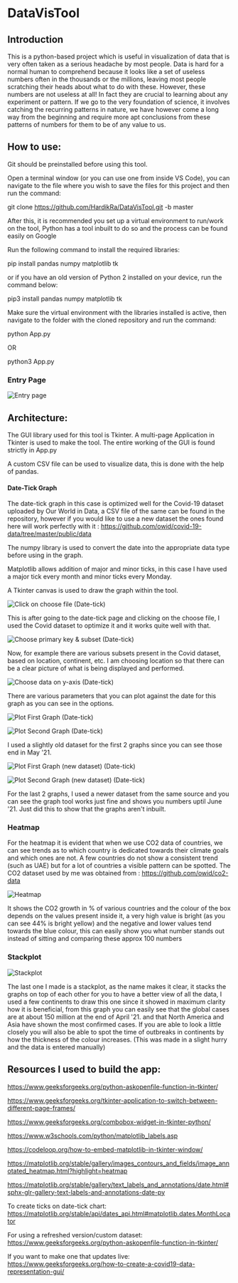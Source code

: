 # DataVisTool

##  Introduction

This is a python-based project which is useful in visualization of data that is very often taken as a serious headache by most people. Data is hard for a normal human to comprehend because it looks like a set of useless numbers often in the thousands or the millions, leaving most people scratching their heads about what to do with these. However, these numbers are not useless at all! In fact they are crucial to learning about any experiment or pattern. If we go to the very foundation of science, it involves catching the recurring patterns in nature, we have however come a long way from the beginning and require more apt conclusions from these patterns of numbers for them to be of any value to us.

## How to use:

Git should be preinstalled before using this tool.

Open a terminal window (or you can use one from inside VS Code), you can navigate to the file where you wish to save the files for this project and then run the command:

git clone https://github.com/HardikRa/DataVisTool.git -b master

After this, it is recommended you set up a virtual environment to run/work on the tool, Python has a tool inbuilt to do so and the process can be found easily on Google

Run the following command to install the required libraries:

pip install pandas numpy matplotlib tk

or if you have an old version of Python 2 installed on your device, run the command below:

pip3 install pandas numpy matplotlib tk

Make sure the virtual environment with the libraries installed is active, then navigate to the folder with the cloned repository and run the command:

python App.py

OR

python3 App.py

### Entry Page

![Entry page](1.png)

## Architecture:

The GUI library used for this tool is Tkinter. A multi-page Application in Tkinter is used to make the tool. The entire working of the GUI is found strictly in App.py

A custom CSV file can be used to visualize data, this is done with the help of pandas.

#### Date-Tick Graph

The date-tick graph in this case is optimized well for the Covid-19 dataset uploaded by Our World in Data, a CSV file of the same can be found in the repository, however if you would like to use a new dataset the ones found here will work perfectly with it : https://github.com/owid/covid-19-data/tree/master/public/data

The numpy library is used to convert the date into the appropriate data type before using in the graph.

Matplotlib allows addition of major and minor ticks, in this case I have used a major tick every month and minor ticks every Monday.

A Tkinter canvas is used to draw the graph within the tool.

![Click on choose file (Date-tick)](2.png)

This is after going to the date-tick page and clicking on the choose file, I used the Covid dataset to optimize it and it works quite well with that.

![Choose primary key & subset (Date-tick)](3.png)

Now, for example there are various subsets present in the Covid dataset, based on location, continent, etc. I am choosing location so that there can be a clear picture of what is being displayed and performed.

![Choose data on y-axis (Date-tick)](4.png)

There are various parameters that you can plot against the date for this graph as you can see in the options.

![Plot First Graph (Date-tick)](5.png)

![Plot Second Graph (Date-tick)](6.png)

I used a slightly old dataset for the first 2 graphs since you can see those end in May '21.

![Plot First Graph (new dataset) (Date-tick)](7.png)

![Plot Second Graph (new dataset) (Date-tick)](8.png)

For the last 2 graphs, I used a newer dataset from the same source and you can see the graph tool works just fine and shows you numbers uptil June '21. Just did this to show that the graphs aren't inbuilt.

### Heatmap

For the heatmap it is evident that when we use CO2 data of countries, we can see trends as to which country is dedicated towards their climate goals and which ones are not. A few countries do not show a consistent trend (such as UAE) but for a lot of countries a visible pattern can be spotted. The CO2 dataset used by me was obtained from : https://github.com/owid/co2-data

![Heatmap](9.png)

It shows the CO2 growth in % of various countries and the colour of the box depends on the values present inside it, a very high value is bright (as you can see 44% is bright yellow) and the negative and lower values tend towards the blue colour, this can easily show you what number stands out instead of sitting and comparing these approx 100 numbers

### Stackplot

![Stackplot](10.png)

The last one I made is a stackplot, as the name makes it clear, it stacks the graphs on top of each other for you to have a better view of all the data, I used a few continents to draw this one since it showed in maximum clarity how it is beneficial, from this graph you can easily see that the global cases are at about 150 million at the end of April '21. and that North America and Asia have shown the most confirmed cases. If you are able to look a little closely you will also be able to spot the time of outbreaks in continents by how the thickness of the colour increases. (This was made in a slight hurry and the data is entered manually)


## Resources I used to build the app:
https://www.geeksforgeeks.org/python-askopenfile-function-in-tkinter/

https://www.geeksforgeeks.org/tkinter-application-to-switch-between-different-page-frames/

https://www.geeksforgeeks.org/combobox-widget-in-tkinter-python/

https://www.w3schools.com/python/matplotlib_labels.asp

https://codeloop.org/how-to-embed-matplotlib-in-tkinter-window/

https://matplotlib.org/stable/gallery/images_contours_and_fields/image_annotated_heatmap.html?highlight=heatmap

https://matplotlib.org/stable/gallery/text_labels_and_annotations/date.html#sphx-glr-gallery-text-labels-and-annotations-date-py

To create ticks on date-tick chart: https://matplotlib.org/stable/api/dates_api.html#matplotlib.dates.MonthLocator

For using a refreshed version/custom dataset: https://www.geeksforgeeks.org/python-askopenfile-function-in-tkinter/

If you want to make one that updates live:
https://www.geeksforgeeks.org/how-to-create-a-covid19-data-representation-gui/
